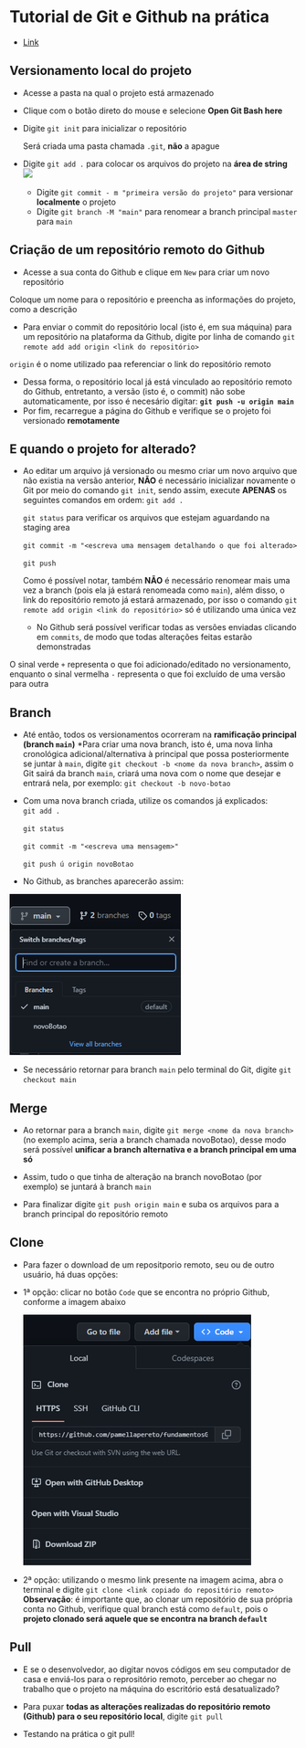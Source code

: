 # Tutorial de Git e Github na prática


* [Link](http://git-scm.com/downloads)

## Versionamento local do projeto
* Acesse a pasta na qual o projeto está armazenado 
* Clique com o botão direto do mouse e selecione **Open Git Bash here**
* Digite `git init` para inicializar o repositório
  
  Será criada uma pasta chamada `.git`, **não** a apague
* Digite `git add .` para colocar os arquivos do projeto na **área de string**  
  <img src="https://i1.wp.com/www.markus-gattol.name/misc/mm/si/content/git_git_add.png">
  * Digite `git commit - m "primeira versão do projeto"` para versionar **localmente** o projeto
  * Digite `git branch -M "main"` para renomear a branch principal `master` para `main` 

## Criação de um repositório remoto do Github
* Acesse a sua conta do Github e clique em `New` para criar um novo repositório

Coloque um nome para o repositório e preencha as informações do projeto, como a descrição
* Para enviar o commit do repositório local (isto é, em sua máquina) para um repositório na
plataforma da Github, digite por linha de comando `git remote add add origin <link do repositório>`

`origin` é o nome utilizado paa referenciar o link do repositório remoto

* Dessa forma, o repositório local já está vinculado ao repositório remoto do Github, entretanto, a versão (isto é, o commit) não sobe automaticamente, por isso é necesário digitar:
**`git push -u origin main`**
* Por fim, recarregue a página do Github e verifique se o projeto foi versionado **remotamente**

## E quando o projeto for alterado? 

* Ao editar um arquivo já versionado ou mesmo criar um novo arquivo que não existia na versão anterior, **NÃO** é necessário inicializar novamente o Git por meio do comando `git init`, sendo assim, execute **APENAS** os seguintes comandos em ordem:
    `git add .`

    `git status` para verificar os arquivos que estejam aguardando na staging area

    `git commit -m "<escreva uma mensagem detalhando o que foi alterado>`

    `git push`

    Como é possível notar, também **NÃO** é necessário renomear mais uma vez a branch (pois ela já estará renomeada como `main`), além disso, o link do repositório remoto já estará armazenado, por isso o comando `git remote add origin <link do repositório>` só é utilizando uma única vez

    * No Github será possível verificar todas as versões enviadas clicando em `commits`, de modo que todas alterações feitas estarão demonstradas

O sinal verde `+` representa o que foi adicionado/editado no versionamento, enquanto o sinal vermelha `-` representa o que foi excluído de uma versão para outra

## Branch 

* Até então, todos os versionamentos ocorreram na **ramificação principal (branch `main`)**
*Para criar uma nova branch, isto é, uma nova linha cronológica adicional/alternativa à principal que possa posteriormente se juntar à `main`, digite `git checkout -b <nome da nova branch>`, assim o Git sairá da branch `main`, criará uma nova com o nome que desejar e entrará nela, por exemplo: `git checkout -b novo-botao`
* Com uma nova branch criada, utilize os comandos já explicados:  
    `git add .`

    `git status`

    `git commit -m "<escreva uma mensagem>"`

    `git push ú origin novoBotao`

* No Github, as branches aparecerão assim:

<img src="img/imgBranch.PNG">

* Se necessário retornar para branch `main` pelo terminal do Git, digite `git checkout main`

## Merge

* Ao retornar para a branch `main`, digite `git merge <nome da nova branch>` (no exemplo acima, seria a branch chamada novoBotao), desse modo será possível **unificar a branch alternativa e a branch principal em uma só**

* Assim, tudo o que tinha de alteração na branch novoBotao (por exemplo) se juntará à branch `main`

* Para finalizar digite `git push origin main` e suba os arquivos para a branch principal do repositório remoto

## Clone

* Para fazer o download de um repositporio remoto, seu ou de outro usuário, há duas opções:
* 1ª opção: clicar no botão `Code` que se encontra no próprio Github, conforme a imagem abaixo
 
  <img src="img/imgClone.PNG">

* 2ª opção: utilizando o mesmo link presente na imagem acima, abra o terminal e digite `git clone <link copiado do repositório remoto>`
**Observação**: é importante que, ao clonar um repositório de sua própria conta no Github, verifique  qual branch está como `default`, pois o **projeto clonado será aquele que se encontra na branch `default`**

## Pull

* E se o desenvolvedor, ao digitar novos códigos em seu computador de casa e enviá-los para o reprositório remoto, perceber ao chegar no trabalho que o projeto na máquina do escritório está desatualizado?

* Para puxar **todas as alterações realizadas do repositório remoto (Github) para o seu repositório local**, digite `git pull`
* Testando na prática o git pull!
